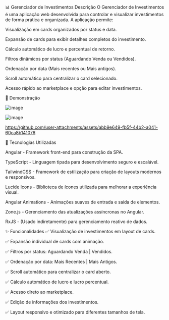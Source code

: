 📊 Gerenciador de Investimentos
Descrição
O Gerenciador de Investimentos é uma aplicação web desenvolvida para controlar e visualizar investimentos de forma prática e organizada. A aplicação permite:

Visualização em cards organizados por status e data.

Expansão de cards para exibir detalhes completos do investimento.

Cálculo automático de lucro e percentual de retorno.

Filtros dinâmicos por status (Aguardando Venda ou Vendidos).

Ordenação por data (Mais recentes ou Mais antigos).

Scroll automático para centralizar o card selecionado.

Acesso rápido ao marketplace e opção para editar investimentos.

📸 Demonstração

![image](https://github.com/user-attachments/assets/bf7b8a51-abfb-4fed-a8e0-910e43478034)

![image](https://github.com/user-attachments/assets/8cf540dd-6bf9-4bad-9c3e-73793132041b)

https://github.com/user-attachments/assets/abb9e649-fb5f-44b2-a041-60ca8b141076

🚀 Tecnologias Utilizadas

Angular - Framework front-end para construção da SPA.

TypeScript - Linguagem tipada para desenvolvimento seguro e escalável.

TailwindCSS - Framework de estilização para criação de layouts modernos e responsivos.

Lucide Icons - Biblioteca de ícones utilizada para melhorar a experiência visual.

Angular Animations - Animações suaves de entrada e saída de elementos.

Zone.js - Gerenciamento das atualizações assíncronas no Angular.

RxJS - (Usado indiretamente) para gerenciamento reativo de dados.

✨ Funcionalidades
✅ Visualização de investimentos em layout de cards.

✅ Expansão individual de cards com animação.

✅ Filtros por status: Aguardando Venda | Vendidos.

✅ Ordenação por data: Mais Recentes | Mais Antigos.

✅ Scroll automático para centralizar o card aberto.

✅ Cálculo automático de lucro e lucro percentual.

✅ Acesso direto ao marketplace.

✅ Edição de informações dos investimentos.

✅ Layout responsivo e otimizado para diferentes tamanhos de tela.
